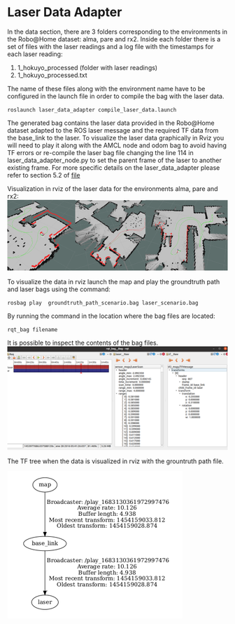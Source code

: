 # Laser Data Adapter

In the data section, there are 3 folders corresponding to the environments in the Robo@Home dataset: alma, pare and rx2. 
Inside each folder there is a set of files with the laser readings and a log file with the timestamps for each laser reading:

1.  1_hokuyo_processed (folder with laser readings)
2.  1_hokuyo_processed.txt

The name of these files along with the environment name have to be configured in the launch file in order to compile the bag with the 
laser data.

	roslaunch laser_data_adapter compile_laser_data.launch

The generated bag contains the laser data provided in the Robo@Home dataset adapted to the ROS laser message and the required TF data 
from the base_link to the laser. To visualize the laser data graphically in Rviz you will need to play it along with the AMCL node and odom bag to avoid
having TF errors or re-compile the laser bag file changing the line 114 in laser_data_adapter_node.py to set the parent frame of the laser to another existing
frame. For more specific details on the laser_data_adapter please refer to section 5.2 of [file](https://github.com/fernandaroeg/ROS_AMCL_Hybrid_Localization/blob/master/TFM_Localizacion_Rodriguez_Fernanda.pdf)

Visualization in rviz of the laser data for the environments alma, pare and rx2: 
![Rviz laser data](laser_alma_pare_rx2.png)

To visualize the data in rviz launch the map and play the groundtruth path and laser bags using the command:

	rosbag play  groundtruth_path_scenario.bag laser_scenario.bag

By running the command in the location where the bag files are located: 

	rqt_bag filename 

It is possible to inspect the contents of the bag files. 
![Gtruth Bag](rqt_bag_laser.png)

The TF tree when the data is visualized in rviz with the grountruth path file. 

![TF tree when testing laser data in rviz](tf_laser_testing.png)	





